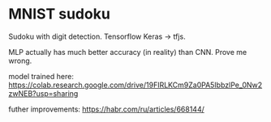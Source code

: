 # MNIST sudoku

Sudoku with digit detection. Tensorflow Keras -> tfjs.

MLP actually has much better accuracy (in reality) than CNN. Prove me wrong.

model trained here: https://colab.research.google.com/drive/19FIRLKCm9Za0PA5IbbzlPe_0Nw2zwNEB?usp=sharing

futher improvements: https://habr.com/ru/articles/668144/
